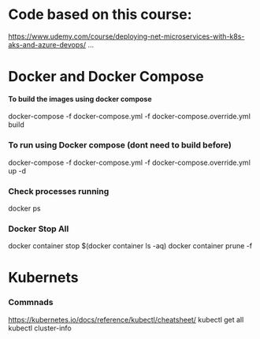# Code based on this course:
https://www.udemy.com/course/deploying-net-microservices-with-k8s-aks-and-azure-devops/
...

# Docker and Docker Compose
#### To build the images using docker compose
docker-compose -f docker-compose.yml -f docker-compose.override.yml build

### To run using Docker compose (dont need to build before)
docker-compose -f docker-compose.yml -f docker-compose.override.yml up -d

### Check processes running
docker ps

### Docker Stop All
docker container stop $(docker container ls -aq)
docker container prune -f


# Kubernets
### Commnads
https://kubernetes.io/docs/reference/kubectl/cheatsheet/
kubectl get all
kubectl cluster-info

### 